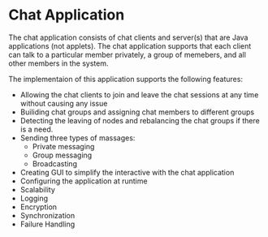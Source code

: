 # Chat Application
The chat application consists of chat clients and server(s) that are Java applications (not applets). The chat application supports that each client can talk to a particular member privately, a group of memebers, and all other members in the system.

The implementaion of this application supports the following features:
- Allowing the chat clients to join and leave the chat sessions at any time without causing any issue
- Builiding chat groups and assigning chat members to different groups
- Detecting the leaving of nodes and rebalancing the chat groups if there is a need.
- Sending three types of massages:
  - Private messaging
  - Group messaging
  - Broadcasting
- Creating GUI to simplify the interactive with the chat application 
- Configuring the application at runtime
- Scalability
- Logging
- Encryption
- Synchronization
- Failure Handling
